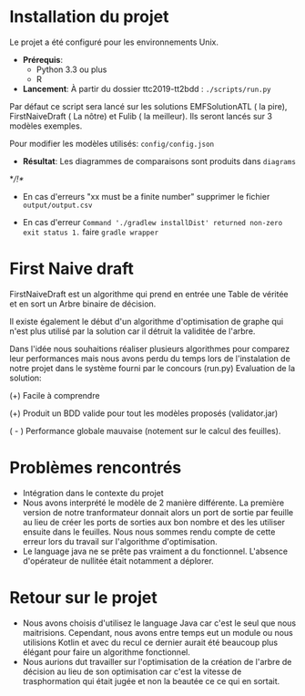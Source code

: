  # Installation du projet
 Le projet a été configuré pour les environnements Unix.
 
 * **Prérequis**: 
    * Python 3.3 ou plus
    * R
 * **Lancement**: À partir du dossier ttc2019-tt2bdd : `./scripts/run.py ` 
 
 Par défaut ce script sera lancé sur les solutions EMFSolutionATL ( la pire), FirstNaiveDraft ( La nôtre) et Fulib ( la meilleur).
 Ils seront lancés sur 3 modèles exemples.
 
 Pour modifier les modèles utilisés: `config/config.json` 
 
* **Résultat**: Les diagrammes de comparaisons sont produits dans `diagrams`
 
**/!\**

* En cas d'erreurs "xx must be a finite number" supprimer le fichier `output/output.csv` 
 
* En cas d'erreur `Command './gradlew installDist' returned non-zero exit status 1.` faire `gradle wrapper`

 

  
# First Naive draft
FirstNaiveDraft est un algorithme qui prend en entrée une Table de véritée et en sort un Arbre  binaire de décision.

Il existe également le début d'un algorithme d'optimisation de graphe qui n'est plus utilisé par la solution car il détruit la validitée de l'arbre.

Dans l'idée nous souhaitions réaliser plusieurs algorithmes pour comparez leur performances mais nous avons perdu du temps lors de l'instalation de notre projet dans le système fourni par le concours (run.py)
Evaluation de la solution:

(+) Facile à comprendre

(+) Produit un BDD valide pour tout les modèles proposés (validator.jar)

( - ) Performance globale mauvaise (notement sur le calcul des feuilles).





# Problèmes rencontrés
* Intégration dans le contexte du projet
* Nous avons interprété le modèle de 2 manière différente. La première version de notre tranformateur donnait alors un port de sortie par feuille au lieu de créer les ports de sorties  aux bon nombre et des les utiliser ensuite dans le feuilles. Nous nous sommes rendu compte de cette erreur lors du travail sur l'algorithme d'optimisation.
* Le language java ne se prête pas vraiment a du fonctionnel. L'absence d'opérateur de nullitée était notamment a déplorer.


# Retour sur le projet
* Nous avons choisis d'utilisez le language Java car c'est le seul que nous maitrisions. Cependant, nous avons entre temps eut un module ou nous utilisions Kotlin et avec du recul ce dernier aurait été beaucoup plus élégant pour faire un algorithme fonctionnel.
* Nous aurions dut travailler sur l'optimisation de la création de l'arbre de décision  au lieu de son optimisation car c'est la vitesse de trasphormation qui était jugée et non la beautée ce ce qui en sortait.

  
